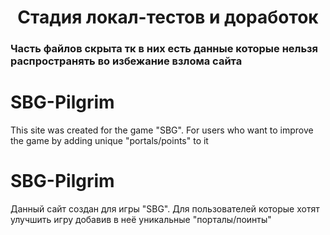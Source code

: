 <h1 align="center">Стадия локал-тестов и доработок</h1>
<h3>Часть файлов скрыта тк в них есть данные которые нельзя распространять во избежание взлома сайта</h3>

# SBG-Pilgrim
This site was created for the game "SBG". For users who want to improve the game by adding unique "portals/points" to it

# SBG-Pilgrim
Данный сайт создан для игры "SBG". Для пользователей которые хотят улучшить игру добавив в неё уникальные "порталы/поинты"
